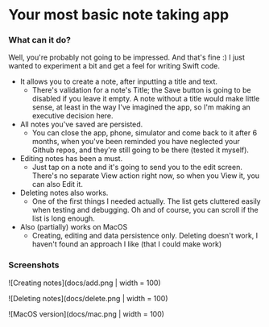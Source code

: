 
#  Your most basic note taking app

### What can it do?
Well, you're probably not going to be impressed. And that's fine :)
I just wanted to experiment a bit and get a feel for writing Swift code. 

- It allows you to create a note, after inputting a title and text.
  - There's validation for a note's Title; the Save button is going to be disabled if you leave it empty. A note without a title would make little sense, at least in the way I've imagined the app, so I'm making an executive decision here.
- All notes you've saved are persisted.
  - You can close the app, phone, simulator and come back to it after 6 months, when you've been reminded you have neglected your Github repos, and they're still going to be there (tested it myself).
- Editing notes has been a must.
  - Just tap on a note and it's going to send you to the edit screen. There's no separate View action right now, so when you View it, you can also Edit it.
- Deleting notes also works.
  - One of the first things I needed actually. The list gets cluttered easily when testing and debugging.
Oh and of course, you can scroll if the list is long enough.
- Also (partially) works on MacOS
  - Creating, editing and data persistence only. Deleting doesn't work, I haven't found an approach I like (that I could make work)


### Screenshots
![Creating notes](docs/add.png | width = 100)

![Deleting notes](docs/delete.png | width = 100)

![MacOS version](docs/mac.png | width = 100)
